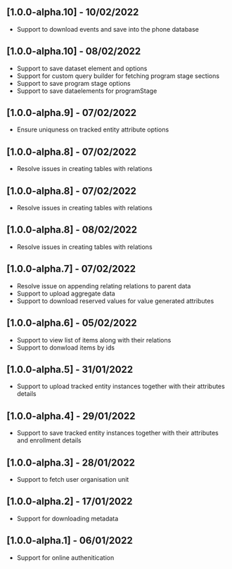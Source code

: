 ## [1.0.0-alpha.10] - 10/02/2022

- Support to download events and save into the phone database

## [1.0.0-alpha.10] - 08/02/2022

- Support to save dataset element and options
- Support for custom query builder for fetching program stage sections
- Support to save program stage options
- Support to save dataelements for programStage

## [1.0.0-alpha.9] - 07/02/2022

- Ensure uniquness on tracked entity attribute options

## [1.0.0-alpha.8] - 07/02/2022

- Resolve issues in creating tables with relations

## [1.0.0-alpha.8] - 07/02/2022

- Resolve issues in creating tables with relations

## [1.0.0-alpha.8] - 08/02/2022

- Resolve issues in creating tables with relations

## [1.0.0-alpha.7] - 07/02/2022

- Resolve issue on appending relating relations to parent data
- Support to upload aggregate data
- Support to download reserved values for value generated attributes

## [1.0.0-alpha.6] - 05/02/2022

- Support to view list of items along with their relations
- Support to donwload items by ids

## [1.0.0-alpha.5] - 31/01/2022

- Support to upload tracked entity instances together with their attributes details

## [1.0.0-alpha.4] - 29/01/2022

- Support to save tracked entity instances together with their attributes and enrollment details

## [1.0.0-alpha.3] - 28/01/2022

- Support to fetch user organisation unit

## [1.0.0-alpha.2] - 17/01/2022

- Support for downloading metadata

## [1.0.0-alpha.1] - 06/01/2022

- Support for online authenitication
